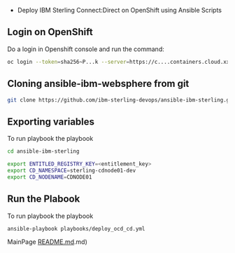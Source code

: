 * Deploy IBM Sterling Connect:Direct on OpenShift using Ansible Scripts

## Login on OpenShift

Do a login in Openshift console and run the command:

```bash 
oc login --token=sha256~P...k --server=https://c....containers.cloud.xxx.com:31234
```

## Cloning ansible-ibm-websphere from git

```bash 
git clone https://github.com/ibm-sterling-devops/ansible-ibm-sterling.git
```

## Exporting variables

To run playbook the playbook

```bash 
cd ansible-ibm-sterling

export ENTITLED_REGISTRY_KEY=<entitlement_key>
export CD_NAMESPACE=sterling-cdnode01-dev
export CD_NODENAME=CDNODE01
```

## Run the Plabook

To run playbook the playbook

```bash 
ansible-playbook playbooks/deploy_ocd_cd.yml
```


MainPage [README.md](README).md)